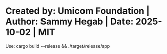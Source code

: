 # Created by: Umicom Foundation | Author: Sammy Hegab | Date: 2025-10-02 | MIT
Use: cargo build --release && ./target/release/app
